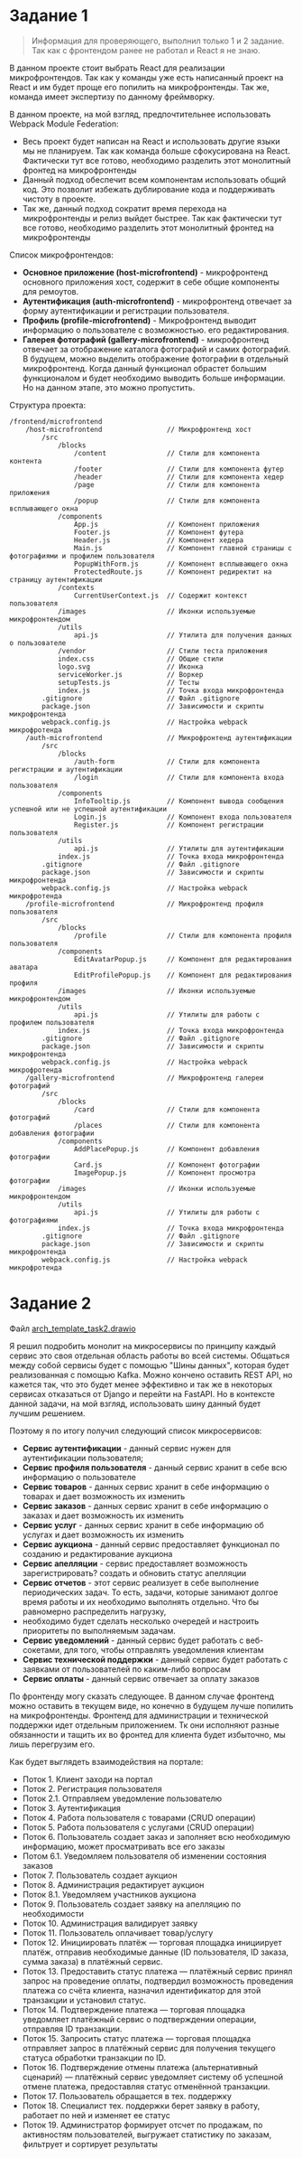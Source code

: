 # Задание 1
> Информация для проверяющего, выполнил только 1 и 2 задание. Так как с фронтендом ранее не работал и React я не знаю.

В данном проекте стоит выбрать React для реализации микрофронтендов.
Так как у команды уже есть написанный проект на React и им будет проще его попилить на микрофронтенды.
Так же, команда имеет экспертизу по данному фреймворку.

В данном проекте, на мой взгляд, предпочтительнее использовать Webpack Module Federation:
- Весь проект будет написан на React и использовать другие языки мы не планируем.
  Так как команда больше сфокусирована на React.
  Фактически тут все готово, необходимо разделить этот монолитный фронтед на микрофронтенды
- Данный подход обеспечит всем компонентам использовать общий код.
  Это позволит избежать дублирование кода и поддерживать чистоту в проекте.
- Так же, данный подход сократит время перехода на микрофронтенды и релиз выйдет быстрее.
  Так как фактически тут все готово, необходимо разделить этот монолитный фронтед на микрофронтенды

Список микрофронтендов:
- **Основное приложение (host-microfrontend)** - микрофронтенд основного приложения хост, содержит в себе общие компоненты для ремоутов.
- **Аутентификация (auth-microfrontend)** - микрофронтенд отвечает за форму аутентификации и регистрации пользователя.
- **Профиль (profile-microfrontend)** - Микрофронтенд выводит информацию о пользователе с возможностью. его редактирования.
- **Галерея фотографий (gallery-microfrontend)** - микрофронтенд отвечает за отображение каталога фотографий и самих фотографий.
  В будущем, можно выделить отображение фотографии в отдельный микрофронтенд.
  Когда данный функционал обрастет большим функционалом и будет необходимо выводить больше информации.
  Но на данном этапе, это можно пропустить.

Структура проекта:
```
/frontend/microfrontend
    /host-microfrontend                // Микрофронтенд хост
        /src
            /blocks
                /content               // Стили для компонента контента
                /footer                // Стили для компонента футер
                /header                // Стили для компонента хедер
                /page                  // Стили для компонента приложения
                /popup                 // Стили для компонента всплывающего окна
            /components
                App.js                 // Компонент приложения
                Footer.js              // Компонент футера
                Header.js              // Компонент хедера
                Main.js                // Компонент главной страницы с фотографиями и профилем пользователя
                PopupWithForm.js       // Компонент всплывающего окна
                ProtectedRoute.js      // Компонент редиректит на страницу аутентификации
            /contexts
                CurrentUserContext.js  // Содержит контекст пользователя
            /images                    // Иконки используемые микрофронтендом
            /utils
                api.js                 // Утилита для получения данных о пользователе
            /vendor                    // Стили теста приложения
            index.css                  // Общие стили 
            logo.svg                   // Иконка
            serviceWorker.js           // Воркер
            setupTests.js              // Тесты
            index.js                   // Точка входа микрофронтенда
        .gitignore                     // Файл .gitignore
        package.json                   // Зависимости и скрипты микрофронтенда
        webpack.config.js              // Настройка webpack микрофротенда
    /auth-microfrontend                // Микрофронтенд аутентификации
        /src
            /blocks
                /auth-form             // Стили для компонента регистрации и аутентификации
                /login                 // Стили для компонента входа пользователя
            /components
                InfoTooltip.js         // Компонент вывода сообщения успешной или не успешной аутентификации
                Login.js               // Компонент входа пользователя
                Register.js            // Компонент регистрации пользователя
            /utils
                api.js                 // Утилиты для аутентификации
            index.js                   // Точка входа микрофронтенда
        .gitignore                     // Файл .gitignore
        package.json                   // Зависимости и скрипты микрофронтенда
        webpack.config.js              // Настройка webpack микрофротенда
    /profile-microfrontend             // Микрофронтенд профиля пользователя
        /src
            /blocks
                /profile               // Стили для компонента профиля пользователя
            /components
                EditAvatarPopup.js     // Компонент для редактирования аватара
                EditProfilePopup.js    // Компонент для редактирования профиля
            /images                    // Иконки используемые микрофронтендом
            /utils
                api.js                 // Утилиты для работы с профилем пользователя
            index.js                   // Точка входа микрофронтенда
        .gitignore                     // Файл .gitignore
        package.json                   // Зависимости и скрипты микрофронтенда
        webpack.config.js              // Настройка webpack микрофротенда
    /gallery-microfrontend             // Микрофронтенд галереи фотографий
        /src
            /blocks
                /card                  // Стили для компонента фотографий
                /places                // Стили для компонента добавления фотографии
            /components
                AddPlacePopup.js       // Компонент добавления фотографии
                Card.js                // Компонент фотографии
                ImagePopup.js          // Компонент просмотра фотографии
            /images                    // Иконки используемые микрофронтендом
            /utils
                api.js                 // Утилиты для работы с фотографиями
            index.js                   // Точка входа микрофронтенда
        .gitignore                     // Файл .gitignore
        package.json                   // Зависимости и скрипты микрофронтенда
        webpack.config.js              // Настройка webpack микрофротенда
```

# Задание 2

Файл [arch_template_task2.drawio](arch_template_task2.drawio)

Я решил подробить монолит на микросервисы по принципу каждый сервис это своя отдельная область работы во всей системы.
Общаться между собой сервисы будет с помощью "Шины данных", которая будет реализованная с помощью Kafka.
Можно кончено оставить REST API, но кажется так, что это будет менее эффективно и так же в некоторых сервисах
отказаться от Django и перейти на FastAPI. Но в контексте данной задачи, на мой взгляд,
использовать шину данный будет лучшим решением.

Поэтому я по итогу получил следующий список микросервисов:
- **Сервис аутентификации** - данный сервис нужен для аутентификации пользователя;
- **Сервис профиля пользователя** - данный сервис хранит в себе всю информацию о пользователе
- **Сервис товаров** - данных сервис хранит в себе информацию о товарах и дает возможность их изменить
- **Сервис заказов** - данных сервис хранит в себе информацию о заказах и дает возможность их изменить
- **Сервис услуг** - данных сервис хранит в себе информацию об услугах и дает возможность их изменить
- **Сервис аукциона** - данный сервис предоставляет функционал по созданию и редактирование аукциона
- **Сервис апелляции** - сервис предоставляет возможность зарегистрировать? создать и обновить статус апелляции
- **Сервис отчетов** - этот сервис реализует в себе выполнение периодических задач. То есть, задачи,
  которые занимают долгое время работы и их необходимо выполнять отдельно. Что бы равномерно распределить нагрузку,
- необходимо будет сделать несколько очередей и настроить приоритеты по выполняемым задачам.
- **Сервис уведомлений** - данный сервис будет работать с веб-сокетами, для того, чтобы отправлять уведомления клиентам
- **Сервис технической поддержки** - данный сервис будет работать с заявками от пользователей по каким-либо вопросам
- **Сервис оплаты** - данный сервис отвечает за оплату заказов

По фронтенду могу сказать следующее. В данном случае фронтенд можно оставить в текущем виде, но конечно в будущем
лучше попилить на микрофронтенды.
Фронтенд для администрации и технической поддержки идет отдельным приложением.
Тк они исполняют разные обязанности и тащить их во фронтед для клиента будет избыточно, мы лишь перегрузим его.

Как будет выглядеть взаимодействия на портале:
- Поток 1. Клиент заходи на портал
- Поток 2. Регистрация пользователя
- Поток 2.1. Отправляем уведомление пользователю
- Поток 3. Аутентификация
- Поток 4. Работа пользователя с товарами (CRUD операции)
- Поток 5. Работа пользователя с услугами (CRUD операции)
- Поток 6. Пользователь создает заказ и заполняет всю необходимую информацию, может просматривать все его заказы
- Потом 6.1. Уведомляем пользователя об изменении состояния заказов
- Поток 7. Пользователь создает аукцион
- Поток 8. Администрация редактирует аукцион
- Поток 8.1. Уведомляем участников аукциона
- Поток 9. Пользователь создает заявку на апелляцию по необходимости
- Поток 10. Администрация валидирует заявку
- Поток 11. Пользователь оплачивает товар/услугу
- Поток 12. Инициировать платёж — торговая площадка инициирует платёж, отправив необходимые данные
  (ID пользователя, ID заказа, сумма заказа) в платёжный сервис.
- Поток 13. Предоставить статус платежа — платёжный сервис принял запрос на проведение оплаты, подтвердил возможность
  проведения платежа со счёта клиента, назначил идентификатор для этой транзакции и установил статус.
- Поток 14. Подтверждение платежа — торговая площадка уведомляет платёжный сервис о подтверждении операции,
  отправляя ID транзакции.
- Поток 15. Запросить статус платежа — торговая площадка отправляет запрос в платёжный сервис
  для получения текущего статуса обработки транзакции по ID.
- Поток 16. Подтверждение отмены платежа (альтернативный сценарий) — платёжный сервис уведомляет систему об успешной
  отмене платежа, предоставляя статус отменённой транзакции.
- Поток 17. Пользователь обращается в тех. поддержку
- Поток 18. Специалист тех. поддержки берет заявку в работу, работает по ней и изменяет ее статус
- Поток 19. Администратор формирует отсчет по продажам, по активностям пользователей, выгружает статистику по заказам,
  фильтрует и сортирует результаты
